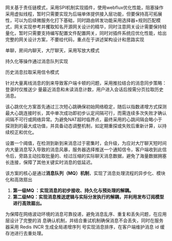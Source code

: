 
网关基于责任链模式，采用SPI机制实现插件，使用webflux优化性能，阻塞操作采用虚拟线程，暂时只需要实现为后端单体提供接入层功能，但要保持高可拓展性，可以为后续微服务化打下基础，同时路由转发功能采用选择器+规则匹配模式，网关实现参考并攫取知名开源网关设计的精华，同时注意网关设计需要保持轻量化，暂时只需要支持编写配置文件配置网关，同时对插件系统应优化性能，给出完整的网关设计方案，不要给代码，重点在于讲述架构设计和思路实现


单聊，房间内聊天，大厅聊天，采用写放大模式

持久化等操作通过消息队列实现

历史消息拉取采用信令模式

针对大量离线消息的到来导致客户端卡顿的问题，采用推拉结合的消息同步策略：登录时仅推送少
量最近消息和未读消息计数，用户进入会话后按需分页拉取历史消息。

该心跳优化方案首先通过三次短心跳确保初始网络稳定，随后以指数递增方式探测最大心跳连接时长，其中单次成功即初步认定间隔可行，而需连续多次失败才确认间隔不可行或网络异常。为避免NAT超时临界点，最终采用的心跳间隔会略小于探测到的最大成功值，并具备动态调整机制，如定期重探或失败后重新计算，以持续校正和优化。

设置一个阈值，在检测到新到来消息过于密集时，会升级，为应对大厅聊天短时间内大量消息写入导致的消息风暴，服务器选择推送一个通知信令，客户端收到此信令后，旁路主动拉取批量的、经过压缩的实际聊天消息数据，避免了海量数据拥塞长连接，保障了其他关键实时消息的低延迟。

该方案的核心是通过**消息队列（MQ）机制**，实现了消息处理流程的异步化、模块化和高效扇出
1. **第一级MQ ：实现消息的初步接收、持久化与预处理的解耦。**
2. **第二级MQ：实现消息推送逻辑与实际分发执行的解耦，并利用发布订阅模型进行高效扇出。**

为保障在网络波动环境的消息可靠投递，避免消息乱序、重复和丢失问题，在应用层设计了完整的消
息确认机制，并结合重试机制确保消息不会丢失，同时在服务器采用 Redis INCR 生成全局递增序列
号实现消息排序，在客户端维护消息 id 缓存池进行去重处理。